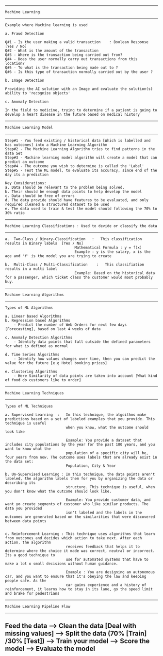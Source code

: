 -----------------------------------------------------------------------------------------------------------------------------------------------------------
    Machine Learning

-----------------------------------------------------------------------------------------------------------------------------------------------------------

    Example where Machine learning is used

    a. Fraud Detection

    Q#1 - Is the user making a valid transaction    : Boolean Response [Yes / No]
    Q#2 - What is the amount of the transaction
    Q#3 - Where is the transaction being carried out from?
    Q#4 - Does the user normally carry out transactions from this location?
    Q#5 - To what is the transaction being made out to ?
    Q#6 - Is this type of transaction normally carried out by the user ?

    b. Image Detection

    Providing the AI solution with an Image and evaluate the solution(s) ability to 'recognize objects'

    c. Anomaly Detection

    In the field to medicine, trying to determine if a patient is going to develop a heart disease in the future based on medical history

-----------------------------------------------------------------------------------------------------------------------------------------------------------
    Machine Learning Model

-----------------------------------------------------------------------------------------------------------------------------------------------------------
    
    Step#1 - You feed existing / historical data [Which is labelled and has outcomes] into a Machine Learning Algorithm
    Step#2 - The Machine Learning Algorithm tries to find patterns in the data Set
    Step#3 - Machine learning model algorithm will create a model that can predict an outcome
    Step#4 - The outcome you wish to determine is called the 'Label'
    Step#5 - Test the ML model, to evaluate its accuracy, since end of the day its a prediction

    Key Considerations:
    a. Data should be relevant to the problem being solved.
    b. Their should be enough data points to help develop the model
    c. Data should be free of errors
    d. The data provide should have features to be evaluated, and only required cleaned & structured dataset to be used
    e. The data used to train & test the model should following the 70% to 30% ratio


-----------------------------------------------------------------------------------------------------------------------------------------------------------
    Machine Learning Classifications : Used to devide or classify the data

-----------------------------------------------------------------------------------------------------------------------------------------------------------    

    a.  Two-Class / Binary-Classification   :   This classification results in Binary labels  [Yes / No]
                                    Mathematical Formula : y = f(x)
                                    Example : y is the salary, x is the age and 'f' is the model you are trying to create

    b.  Multi-Class / Multi-Classification    :   This classifiation results in a multi label
                                    Example: Based on the historical data for a passenger, which ticket class the customer would most probably buy.

-----------------------------------------------------------------------------------------------------------------------------------------------------------
    Machine Learning Algorithms

-----------------------------------------------------------------------------------------------------------------------------------------------------------    
    Types of ML Algorithms
    
    a. Linear based Algorithms
    b. Regression based Algorithms
        - Predict the number of Web Orders for next few days [Forecasting], based on last 4 weeks of data

    c. Anomaly Detection Algorithms
        - Identify data points that fall outside the defined parameters for what is defined as normal
    
    d. Time Series Algorithms
        - Identify how values changes over time, then you can predict the value for the future [e.g Hotel booking prices]
    
    e. Clustering Algorithms
        - Here Similarity of data points are taken into account [What kind of food do customers like to order]
    
-----------------------------------------------------------------------------------------------------------------------------------------------------------
    Machine Learning Techniques

-----------------------------------------------------------------------------------------------------------------------------------------------------------   
    Types of ML Techniques

    a. Supervised Learning  :   In this technique, the algoithms make predictions based on a set of labeled examples that you provide. This technique is useful
                                when you know, what the outcome should look like

                                Example: You provide a dataset that includes city populations by the year for the past 100 years, and you want to know what the 
                                population of a specific city will be, four years from now. The outcome uses labels that are already exist in the data set: 
                                Population, City & Year

    b. Un-Supervised Learning : In this technique, the data points aren't labeled, the algorithm labels them for you by organizing the data or describing its 
                                structure. This technique is useful, when you don't know what the outcome should look like.

                                Example: You provide customer data, and want yo create segments of customer who like similar products. The data you provided 
                                isn't labeled and the labels in the outcomes are generated based on the similarities that were discovered between data points


    c. Reinforcement Learning : This technique uses algorithms that learn from outcomes and decides which action to take next. After each action, the algorithm 
                                receives feedback that helps it to determine where the choice it made was correct, neutral or incorrect. Its a good technique to 
                                use for automated systems that have to make a lot o small decisions without human guidance.

                                Example : You are designing an autonomous car, and you want to ensure that it's obeying the law and keeping people safe. As the 
                                car gains experience and a history of reinforcement, it learns how to stay in its lane, go the speed limit and brake for pedestrians
-----------------------------------------------------------------------------------------------------------------------------------------------------------
    Machine Learning Pipeline Flow

----------------------------------------------------------------------------------------------------------------------------------------------------------- 
Feed the data --> Clean the data [Deal with missing values] --> Split the data (70% [Train] /30% [Test]) --> Train your model --> Score the model --> Evaluate the model
-----------------------------------------------------------------------------------------------------------------------------------------------------------